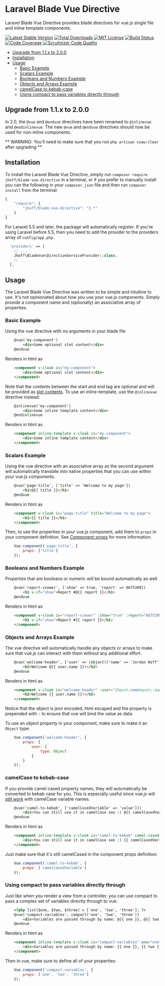 Laravel Blade Vue Directive
==============

Laravel Blade Vue Directive provides blade directives for vue.js single file and inline template components.

[![Latest Stable Version](https://img.shields.io/github/release/jhoff/blade-vue-directive.svg?style=flat-square)](https://packagist.org/packages/jhoff/blade-vue-directive)
[![Total Downloads](https://img.shields.io/packagist/dt/jhoff/blade-vue-directive.svg?style=flat-square)](https://packagist.org/packages/jhoff/blade-vue-directive)
[![MIT License](https://img.shields.io/packagist/l/jhoff/blade-vue-directive.svg?style=flat-square)](https://packagist.org/packages/jhoff/blade-vue-directive)
[![Build Status](https://scrutinizer-ci.com/g/jhoff/blade-vue-directive/badges/build.png?b=master)](https://scrutinizer-ci.com/g/jhoff/blade-vue-directive/build-status/master)
[![Code Coverage](https://scrutinizer-ci.com/g/jhoff/blade-vue-directive/badges/coverage.png?b=master)](https://scrutinizer-ci.com/g/jhoff/blade-vue-directive/?branch=master)
[![Scrutinizer Code Quality](https://scrutinizer-ci.com/g/jhoff/blade-vue-directive/badges/quality-score.png?b=master)](https://scrutinizer-ci.com/g/jhoff/blade-vue-directive/?branch=master)

<!-- MarkdownTOC autolink="true" autoanchor="true" bracket="round" -->

- [Upgrade from 1.1.x to 2.0.0](#upgrade-from-11x-to-200)
- [Installation](#installation)
- [Usage](#usage)
    - [Basic Example](#basic-example)
    - [Scalars Example](#scalars-example)
    - [Booleans and Numbers Example](#booleans-and-numbers-example)
    - [Objects and Arrays Example](#objects-and-arrays-example)
    - [camelCase to kebab-case](#camelcase-to-kebab-case)
    - [Using compact to pass variables directly through](#using-compact-to-pass-variables-directly-through)

<!-- /MarkdownTOC -->

<a id="upgrade-from-11x-to-200"></a>
## Upgrade from 1.1.x to 2.0.0

In 2.0, the `@vue` and `@endvue` directives have been renamed to `@inlinevue` and `@endinlinevue`. The new `@vue` and `@endvue` directives should now be used for non-inline components.

** WARNING: You'll need to make sure that you run `php artisan view:clear` after upgrading **

<a id="installation"></a>
## Installation

To install the Laravel Blade Vue Directive, simply run `composer require jhoff/blade-vue-directive` in a terminal, or if you prefer to manually install you can the following in your `composer.json` file and then run `composer install` from the terminal:

```javascript
{
    "require": {
        "jhoff/blade-vue-directive": "2.*"
    }
}
```

For Laravel 5.5 and later, the package will automatically register. If you're using Laravel before 5.5, then you need to add the provider to the providers array of `config/app.php`.

```php
  'providers' => [
    // ...
    Jhoff\BladeVue\DirectiveServiceProvider::class,
    // ...
  ],
```

<a id="usage"></a>
## Usage

The Laravel Blade Vue Directive was written to be simple and intuitive to use. It's not opinionated about how you use your vue.js components. Simply provide a component name and (optionally) an associative array of properties.

<a id="basic-example"></a>
### Basic Example

Using the vue directive with no arguments in your blade file

```html
    @vue('my-component')
        <div>Some optional slot content</div>
    @endvue
```

Renders in html as

```html
    <component v-cloak is="my-component">
        <div>Some optional slot content</div>
    </component>
```

Note that the contents between the start and end tag are optional and will be provided as [slot contents](https://vuejs.org/v2/guide/components-slots.html). To use an inline-template, use the `@inlinevue` directive instead:

```html
    @inlinevue('my-component')
        <div>Some inline template content</div>
    @endinlinevue
```

Renders in html as

```html
    <component inline-template v-cloak is="my-component">
        <div>Some inline template content</div>
    </component>
```

<a id="scalars-example"></a>
### Scalars Example

Using the vue directive with an associative array as the second argument will automatically translate into native properties that you can use within your vue.js components.

```html
    @vue('page-title', ['title' => 'Welcome to my page'])
        <h1>@{{ title }}</h1>
    @endvue
```

Renders in html as

```html
    <component v-cloak is="page-title" title="Welcome to my page">
        <h1>{{ title }}</h1>
    </component>
```

Then, to use the properties in your vue.js component, add them to `props` in your component definition. See [Component::props](https://vuejs.org/v2/guide/components.html#Props) for more information.

```javascript
    Vue.component('page-title', {
        props: ['title']
    });
```

<a id="booleans-and-numbers-example"></a>
### Booleans and Numbers Example

Properties that are booleans or numeric will be bound automatically as well

```html
    @vue('report-viewer', ['show' => true, 'report' => 8675309])
        <h1 v-if="show">Report #@{{ report }}</h1>
    @endvue
```

Renders in html as

```html
    <component v-cloak is="report-viewer" :show="true" :report="8675309">
        <h1 v-if="show">Report #{{ report }}</h1>
    </component>
```

<a id="objects-and-arrays-example"></a>
### Objects and Arrays Example

The vue directive will automatically handle any objects or arrays to make sure that vue.js can interact with them without any additional effort.

```html
    @vue('welcome-header', ['user' => (object)['name' => 'Jordan Hoff']])
        <h2>Welcome @{{ user.name }}!</h2>
    @endvue
```

Renders in html as

```html
    <component v-cloak is="welcome-header" :user="{&quot;name&quot;:&quot;Jordan Hoff&quot;}">
        <h2>Welcome {{ user.name }}!</h2>
    </component>
```

Notice that the object is json encoded, html escaped and the property is prepended with `:` to ensure that vue will bind the value as data.

To use an object property in your component, make sure to make it an `Object` type:

```javascript
    Vue.component('welcome-header', {
        props: {
            user: {
                type: Object
            }
        }
    });
```

<a id="camelcase-to-kebab-case"></a>
### camelCase to kebab-case

If you provide camel cased property names, they will automatically be converted to kebab case for you. This is especially useful since vue.js will [still work](https://vuejs.org/v2/guide/components.html#camelCase-vs-kebab-case) with camelCase variable names.

```html
    @vue('camel-to-kebab', ['camelCasedVariable' => 'value']])
        <div>You can still use it in camelCase see :) @{{ camelCasedVariable }}!</div>
    @endvue
```

Renders in html as

```html
    <component inline-template v-cloak is="camel-to-kebab" camel-cased-variable="value">
        <div>You can still use it in camelCase see :) {{ camelCasedVariable }}!</div>
    </component>
```

Just make sure that it's still camelCased in the component props definition:

```javascript
    Vue.component('camel-to-kebab', {
        props: ['camelCasedVariable']
    });
```

<a id="using-compact-to-pass-variables-directly-through"></a>
### Using compact to pass variables directly through

Just like when you render a view from a controller, you can use compact to pass a complex set of variables directly through to vue:

```html
    <?php list($one, $two, $three) = ['one', 'two', 'three']; ?>
    @vue('compact-variables', compact('one', 'two', 'three'))
        <div>Variables are passed through by name: @{{ one }}, @{{ two }}, @{{ three }}.</div>
    @endvue
```

Renders in html as

```html
    <component inline-template v-cloak is="compact-variables" one="one" two="two" three="three">
        <div>Variables are passed through by name: {{ one }}, {{ two }}, {{ three }}.</div>
    </component>
```

Then in vue, make sure to define all of your properties:

```javascript
    Vue.component('compact-variables', {
        props: ['one', 'two', 'three']
    });
```
